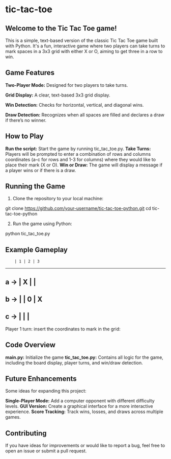 # tic-tac-toe

## Welcome to the Tic Tac Toe game! 
This is a simple, text-based version of the classic Tic Tac Toe game built with Python. It's a fun, interactive game where two players can take turns to mark spaces in a 3x3 grid with either X or O, aiming to get three in a row to win.

## Game Features
**Two-Player Mode:** Designed for two players to take turns.

**Grid Display:** A clear, text-based 3x3 grid display.

**Win Detection:** Checks for horizontal, vertical, and diagonal wins.

**Draw Detection:** Recognizes when all spaces are filled and declares a draw if there’s no winner.

## How to Play
**Run the script:** Start the game by running tic_tac_toe.py.
**Take Turns:** Players will be prompted to enter a combination of rows and columns coordinates (a-c for rows and 1-3 for columns) where they would like to place their mark (X or O).
**Win or Draw:** The game will display a message if a player wins or if there is a draw.

## Running the Game
1. Clone the repository to your local machine:

git clone https://github.com/your-username/tic-tac-toe-python.git
cd tic-tac-toe-python

2. Run the game using Python:

python tic_tac_toe.py

## Example Gameplay

        | 1 | 2 | 3
--------------------
a ->    | X |   |  
--------------------
b ->    |   | 0 | X
--------------------
c ->    |   |   |  
--------------------

Player 1 turn: insert the coordinates to mark in the grid:

## Code Overview
**main.py:** Initialize the game
**tic_tac_toe.py:** Contains all logic for the game, including the board display, player turns, and win/draw detection.

## Future Enhancements
Some ideas for expanding this project:

**Single-Player Mode:** Add a computer opponent with different difficulty levels.
**GUI Version:** Create a graphical interface for a more interactive experience.
**Score Tracking:** Track wins, losses, and draws across multiple games.

## Contributing
If you have ideas for improvements or would like to report a bug, feel free to open an issue or submit a pull request.
